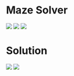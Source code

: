 # Maze Solver

<img src="https://github.com/Mujtaba1399/Maze-Solver/blob/main/Pics/mazeIntro.PNG">
<img src="https://github.com/Mujtaba1399/Maze-Solver/blob/main/Pics/mazeDiagram.PNG" style="padding-top:0px">
<img src="https://github.com/Mujtaba1399/Maze-Solver/blob/main/Pics/problemDescription.PNG">

# Solution

<img src="https://github.com/Mujtaba1399/Maze-Solver/blob/main/Pics/mazeInitialization.PNG">
<img src="https://github.com/Mujtaba1399/Maze-Solver/blob/main/Pics/solution.PNG">
